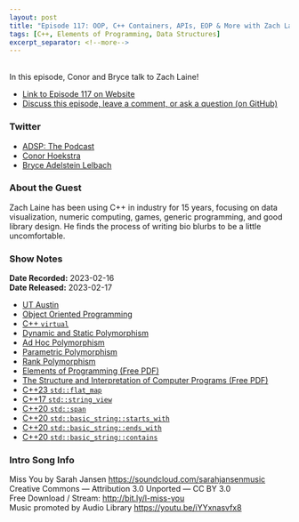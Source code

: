```yaml
---
layout: post
title: "Episode 117: OOP, C++ Containers, APIs, EOP & More with Zach Laine!"
tags: [C++, Elements of Programming, Data Structures]
excerpt_separator: <!--more-->
---
```


<div id="buzzsprout-player-12273043"></div><script src="https://www.buzzsprout.com/1501960/12273043-episode-117-oop-c-containers-apis-eop-more-with-zach-laine.js?container_id=buzzsprout-player-12273043&player=small" type="text/javascript" charset="utf-8"></script>

<br>In this episode, Conor and Bryce talk to Zach Laine!
 
<!--more-->

* [Link to Episode 117 on Website](https://adspthepodcast.com/2023/02/17/Episode-117.html)
* [Discuss this episode, leave a comment, or ask a question (on GitHub)](https://github.com/codereport/adsp2/discussions/7)

### Twitter
 
* [ADSP: The Podcast](https://twitter.com/adspthepodcast) 
* [Conor Hoekstra](https://twitter.com/code_report)
* [Bryce Adelstein Lelbach](https://twitter.com/blelbach)

### About the Guest

Zach Laine has been using C++ in industry for 15 years, focusing on data visualization, numeric computing, games, generic programming, and good library design. He finds the process of writing bio blurbs to be a little uncomfortable.

### Show Notes
 
**Date Recorded:** 2023-02-16 <br>
**Date Released:** 2023-02-17

* [UT Austin](https://www.utexas.edu/)
* [Object Oriented Programming](https://en.wikipedia.org/wiki/Object-oriented_programming)
* [C++ `virtual`](https://en.cppreference.com/w/cpp/language/virtual)
* [Dynamic and Static Polymorphism](https://www.modernescpp.com/index.php/dynamic-and-static-polymorphism)
* [Ad Hoc Polymorphism](https://en.wikipedia.org/wiki/Ad_hoc_polymorphism)
* [Parametric Polymorphism](https://en.wikipedia.org/wiki/Parametric_polymorphism)
* [Rank Polymorphism](https://prl.khoury.northeastern.edu/blog/2017/05/04/rank-polymorphism/)
* [Elements of Programming (Free PDF)](http://elementsofprogramming.com/)
* [The Structure and Interpretation of Computer Programs (Free PDF)](https://web.mit.edu/6.001/6.037/sicp.pdf)
* [C++23 `std::flat_map`](https://en.cppreference.com/w/cpp/header/flat_map)
* [C++17 `std::string_view`](https://en.cppreference.com/w/cpp/string/basic_string_view)
* [C++20 `std::span`](https://en.cppreference.com/w/cpp/container/span)
* [C++20 `std::basic_string::starts_with`](https://en.cppreference.com/w/cpp/string/basic_string/starts_with)
* [C++20 `std::basic_string::ends_with`](https://en.cppreference.com/w/cpp/string/basic_string/ends_with)
* [C++20 `std::basic_string::contains`](https://en.cppreference.com/w/cpp/string/basic_string/contains)

### Intro Song Info
 
Miss You by Sarah Jansen https://soundcloud.com/sarahjansenmusic<br>
Creative Commons — Attribution 3.0 Unported — CC BY 3.0<br>
Free Download / Stream: http://bit.ly/l-miss-you<br>
Music promoted by Audio Library https://youtu.be/iYYxnasvfx8<br>
